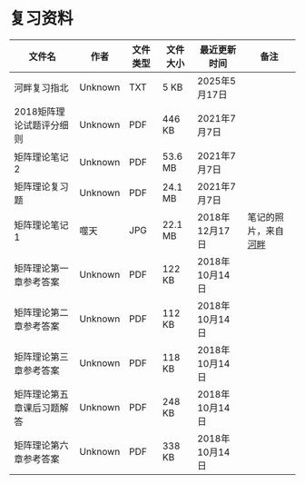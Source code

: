 # 复习资料

文件名|作者|文件类型|文件大小|最近更新时间|备注
---|---|---|---|---|---
河畔复习指北|Unknown|TXT|5 KB|2025年5月17日
2018矩阵理论试题评分细则|Unknown|PDF|446 KB|2021年7月7日
矩阵理论笔记2|Unknown|PDF|53.6 MB|2021年7月7日
矩阵理论复习题|Unknown|PDF|24.1 MB|2021年7月7日
矩阵理论笔记1|噬天|JPG|22.1 MB|2018年12月17日|笔记的照片，来自[河畔](https://bbs.uestc.edu.cn/forum.php?mod=viewthread&tid=1745369&extra=page%3D1)
矩阵理论第一章参考答案|Unknown|PDF|122 KB|2018年10月14日|
矩阵理论第二章参考答案|Unknown|PDF|112 KB|2018年10月14日|
矩阵理论第三章参考答案|Unknown|PDF|118  KB|2018年10月14日|
矩阵理论第五章课后习题解答|Unknown|PDF|248 KB|2018年10月14日|
矩阵理论第六章参考答案|Unknown|PDF|338 KB|2018年10月14日|
